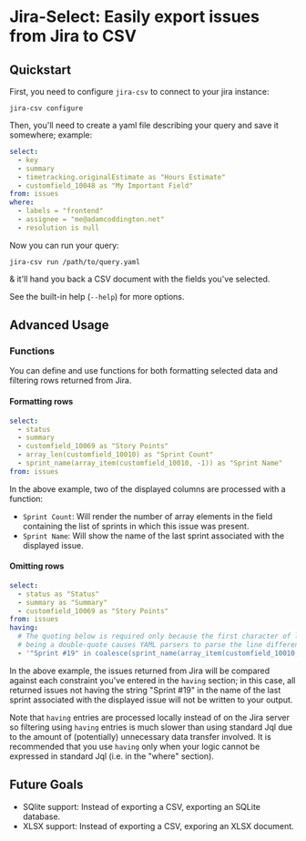 # Jira-Select: Easily export issues from Jira to CSV

## Quickstart

First, you need to configure `jira-csv` to connect to your jira instance:

```
jira-csv configure
```

Then, you'll need to create a yaml file describing your query and save it
somewhere; example:

```yaml
select:
  - key
  - summary
  - timetracking.originalEstimate as "Hours Estimate"
  - customfield_10048 as "My Important Field"
from: issues
where:
  - labels = "frontend"
  - assignee = "me@adamcoddington.net"
  - resolution is null
```

Now you can run your query:

```
jira-csv run /path/to/query.yaml
```

& it'll hand you back a CSV document with the fields you've selected.

See the built-in help (`--help`) for more options.

## Advanced Usage

### Functions

You can define and use functions for both formatting selected data
and filtering rows returned from Jira.

#### Formatting rows

```yaml
select:
  - status
  - summary
  - customfield_10069 as "Story Points"
  - array_len(customfield_10010) as "Sprint Count"
  - sprint_name(array_item(customfield_10010, -1)) as "Sprint Name"
from: issues
```

In the above example, two of the displayed columns are processed with
a function:

- `Sprint Count`: Will render the number of array elements in the field
  containing the list of sprints in which this issue was present.
- `Sprint Name`: Will show the name of the last sprint associated with
  the displayed issue.

#### Omitting rows

```yaml
select:
  - status as "Status"
  - summary as "Summary"
  - customfield_10069 as "Story Points"
from: issues
having:
  # The quoting below is required only because the first character of line
  # being a double-quote causes YAML parsers to parse the line differently
  - '"Sprint #19" in coalesce(sprint_name(array_item(customfield_10010, -1)), "")'
```

In the above example, the issues returned from Jira will be compared against
each constraint you've entered in the `having` section; in this case, all
returned issues not having the string "Sprint #19" in the name of the last
sprint associated with the displayed issue will not be written to your output.

Note that `having` entries are processed locally instead of on the
Jira server so filtering using `having` entries is much slower than
using standard Jql due to the amount of (potentially) unnecessary data
transfer involved. It is recommended that you use `having` only when
your logic cannot be expressed in standard Jql (i.e. in the "where" section).

## Future Goals

- SQlite support: Instead of exporting a CSV, exporting an SQLite database.
- XLSX support: Instead of exporting a CSV, exporing an XLSX document.
